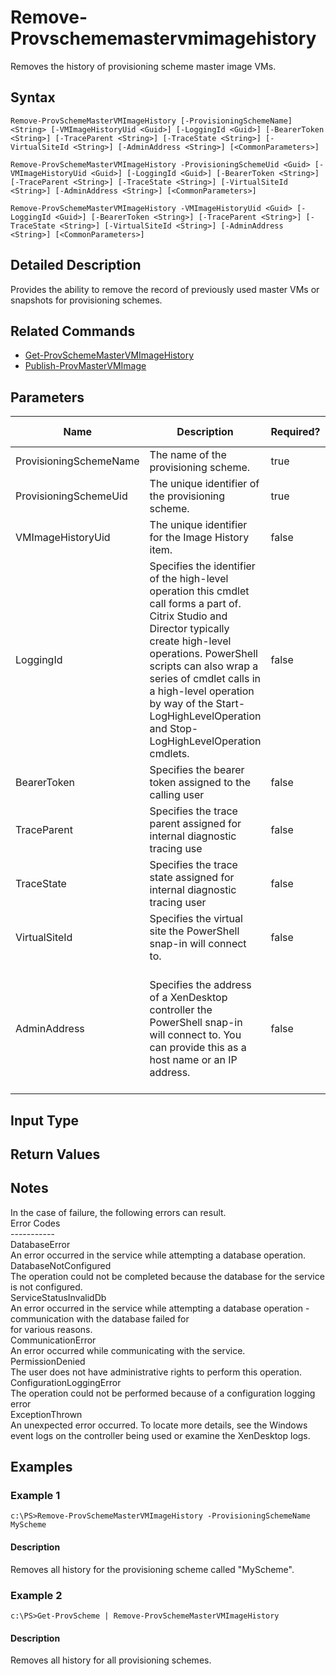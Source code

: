 ﻿
# Remove-Provschememastervmimagehistory
Removes the history of provisioning scheme master image VMs.
## Syntax

```
Remove-ProvSchemeMasterVMImageHistory [-ProvisioningSchemeName] <String> [-VMImageHistoryUid <Guid>] [-LoggingId <Guid>] [-BearerToken <String>] [-TraceParent <String>] [-TraceState <String>] [-VirtualSiteId <String>] [-AdminAddress <String>] [<CommonParameters>]  
  
Remove-ProvSchemeMasterVMImageHistory -ProvisioningSchemeUid <Guid> [-VMImageHistoryUid <Guid>] [-LoggingId <Guid>] [-BearerToken <String>] [-TraceParent <String>] [-TraceState <String>] [-VirtualSiteId <String>] [-AdminAddress <String>] [<CommonParameters>]  
  
Remove-ProvSchemeMasterVMImageHistory -VMImageHistoryUid <Guid> [-LoggingId <Guid>] [-BearerToken <String>] [-TraceParent <String>] [-TraceState <String>] [-VirtualSiteId <String>] [-AdminAddress <String>] [<CommonParameters>]
```

## Detailed Description
Provides the ability to remove the record of previously used master VMs or snapshots for provisioning schemes.


## Related Commands

* [Get-ProvSchemeMasterVMImageHistory](../Get-ProvSchemeMasterVMImageHistory/)
* [Publish-ProvMasterVMImage](../Publish-ProvMasterVMImage/)
## Parameters
| Name   | Description | Required? | Pipeline Input | Default Value |
| --- | --- | --- | --- | --- |
| ProvisioningSchemeName | The name of the provisioning scheme. | true | true (ByPropertyName) |  |
| ProvisioningSchemeUid | The unique identifier of the provisioning scheme. | true | false |  |
| VMImageHistoryUid | The unique identifier for the Image History item. | false | true (ByPropertyName) |  |
| LoggingId | Specifies the identifier of the high-level operation this cmdlet call forms a part of. Citrix Studio and Director typically create high-level operations. PowerShell scripts can also wrap a series of cmdlet calls in a high-level operation by way of the Start-LogHighLevelOperation and Stop-LogHighLevelOperation cmdlets. | false | false |  |
| BearerToken | Specifies the bearer token assigned to the calling user | false | false |  |
| TraceParent | Specifies the trace parent assigned for internal diagnostic tracing use | false | false |  |
| TraceState | Specifies the trace state assigned for internal diagnostic tracing user | false | false |  |
| VirtualSiteId | Specifies the virtual site the PowerShell snap-in will connect to. | false | false |  |
| AdminAddress | Specifies the address of a XenDesktop controller the PowerShell snap-in will connect to. You can provide this as a host name or an IP address. | false | false | Localhost. Once a value is provided by any cmdlet, this value becomes the default. |

## Input Type

### 

## Return Values

### 

## Notes
In the case of failure, the following errors can result.  
    Error Codes  
    -----------  
    DatabaseError  
    An error occurred in the service while attempting a database operation.  
    DatabaseNotConfigured  
    The operation could not be completed because the database for the service is not configured.  
    ServiceStatusInvalidDb  
    An error occurred in the service while attempting a database operation - communication with the database failed for  
    for various reasons.  
    CommunicationError  
    An error occurred while communicating with the service.  
    PermissionDenied  
    The user does not have administrative rights to perform this operation.  
    ConfigurationLoggingError  
    The operation could not be performed because of a configuration logging error  
    ExceptionThrown  
    An unexpected error occurred.  To locate more details, see the Windows event logs on the controller being used or examine the XenDesktop logs.
## Examples

### Example 1

```
c:\PS>Remove-ProvSchemeMasterVMImageHistory -ProvisioningSchemeName MyScheme
```

#### Description
Removes all history for the provisioning scheme called "MyScheme".
### Example 2

```
c:\PS>Get-ProvScheme | Remove-ProvSchemeMasterVMImageHistory
```

#### Description
Removes all history for all provisioning schemes.
